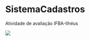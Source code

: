 # SistemaCadastros
Atividade de avaliação IFBA-Ilhéus

  <a href="#" target="_blank"><img src="https://www.alanprates.com.br/webfinal/images/cadastro.png" target="_blank"></a> 

